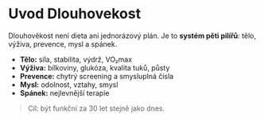 # Uvod Dlouhovekost

Dlouhověkost není dieta ani jednorázový plán. Je to **systém pěti pilířů**: tělo, výživa, prevence, mysl a spánek.

- **Tělo:** síla, stabilita, výdrž, VO₂max
- **Výživa:** bílkoviny, glukóza, kvalita tuků, půsty
- **Prevence:** chytrý screening a smysluplná čísla
- **Mysl:** odolnost, vztahy, smysl
- **Spánek:** nejlevnější terapie

> Cíl: být funkční za 30 let stejně jako dnes.
